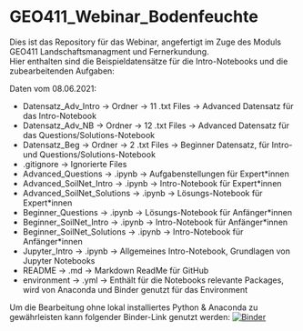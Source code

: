 # GEO411_Webinar_Bodenfeuchte
Dies ist das Repository für das Webinar, angefertigt im Zuge des Moduls GEO411 Landschaftsmanagment und Fernerkundung.  
Hier enthalten sind die Beispieldatensätze für die Intro-Notebooks und die zubearbeitenden Aufgaben:
  
Daten vom 08.06.2021:
- Datensatz_Adv_Intro         -> Ordner -> 11 .txt Files -> Advanced Datensatz für das Intro-Notebook
- Datensatz_Adv_NB            -> Ordner -> 12 .txt Files -> Advanced Datensatz für das Questions/Solutions-Notebook
- Datensatz_Beg               -> Ordner ->  2 .txt Files -> Beginner Datensatz, für Intro- und Questions/Solutions-Notebook
- .gitignore                                             -> Ignorierte Files
- Advanced_Questions          -> .ipynb                  -> Aufgabenstellungen für Expert*innen
- Advanced_SoilNet_Intro      -> .ipynb                  -> Intro-Notebook für Expert*innen
- Advanced_SoilNet_Solutions  -> .ipynb                  -> Lösungs-Notebook für Expert*innen
- Beginner_Questions          -> .ipynb                  -> Lösungs-Notebook für Anfänger*innen   
- Beginner_SoilNet_Intro      -> .ipynb                  -> Intro-Notebook für Anfänger*innen
- Beginner_SoilNet_Solutions  -> .ipynb                  -> Intro-Notebook für Anfänger*innen 
- Jupyter_Intro               -> .ipynb                  -> Allgemeines Intro-Notebook, Grundlagen von Jupyter Notebooks
- README                      -> .md                     -> Markdown ReadMe für GitHub
- environment                 -> .yml                    -> Enthält für die Notebooks relevante Packages, wird von Anaconda und Binder genutzt für das Environment
  
Um die Bearbeitung ohne lokal installiertes Python & Anaconda zu gewährleisten kann folgender Binder-Link genutzt werden:
[![Binder](https://mybinder.org/badge_logo.svg)](https://mybinder.org/v2/gh/Henno-hash/GEO411_Webinar_Bodenfeuchte/main)

